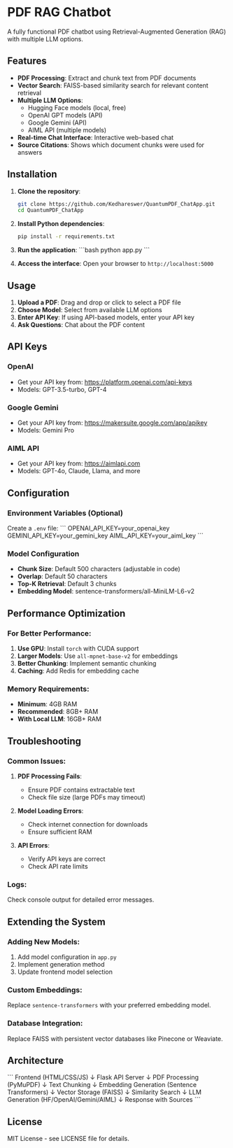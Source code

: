 # PDF RAG Chatbot

A fully functional PDF chatbot using Retrieval-Augmented Generation (RAG) with multiple LLM options.

## Features

- **PDF Processing**: Extract and chunk text from PDF documents
- **Vector Search**: FAISS-based similarity search for relevant content retrieval
- **Multiple LLM Options**:
  - Hugging Face models (local, free)
  - OpenAI GPT models (API)
  - Google Gemini (API)
  - AIML API (multiple models)
- **Real-time Chat Interface**: Interactive web-based chat
- **Source Citations**: Shows which document chunks were used for answers

## Installation

1. **Clone the repository**:
   ```bash
   git clone https://github.com/Kedhareswer/QuantumPDF_ChatApp.git
   cd QuantumPDF_ChatApp
   ```

2. **Install Python dependencies**:
   ```bash
   pip install -r requirements.txt
   ```

3. **Run the application**:
   \`\`\`bash
   python app.py
   \`\`\`

4. **Access the interface**:
   Open your browser to `http://localhost:5000`

## Usage

1. **Upload a PDF**: Drag and drop or click to select a PDF file
2. **Choose Model**: Select from available LLM options
3. **Enter API Key**: If using API-based models, enter your API key
4. **Ask Questions**: Chat about the PDF content

## API Keys

### OpenAI
- Get your API key from: https://platform.openai.com/api-keys
- Models: GPT-3.5-turbo, GPT-4

### Google Gemini
- Get your API key from: https://makersuite.google.com/app/apikey
- Models: Gemini Pro

### AIML API
- Get your API key from: https://aimlapi.com
- Models: GPT-4o, Claude, Llama, and more

## Configuration

### Environment Variables (Optional)
Create a `.env` file:
\`\`\`
OPENAI_API_KEY=your_openai_key
GEMINI_API_KEY=your_gemini_key
AIML_API_KEY=your_aiml_key
\`\`\`

### Model Configuration
- **Chunk Size**: Default 500 characters (adjustable in code)
- **Overlap**: Default 50 characters
- **Top-K Retrieval**: Default 3 chunks
- **Embedding Model**: sentence-transformers/all-MiniLM-L6-v2

## Performance Optimization

### For Better Performance:
1. **Use GPU**: Install `torch` with CUDA support
2. **Larger Models**: Use `all-mpnet-base-v2` for embeddings
3. **Better Chunking**: Implement semantic chunking
4. **Caching**: Add Redis for embedding cache

### Memory Requirements:
- **Minimum**: 4GB RAM
- **Recommended**: 8GB+ RAM
- **With Local LLM**: 16GB+ RAM

## Troubleshooting

### Common Issues:

1. **PDF Processing Fails**:
   - Ensure PDF contains extractable text
   - Check file size (large PDFs may timeout)

2. **Model Loading Errors**:
   - Check internet connection for downloads
   - Ensure sufficient RAM

3. **API Errors**:
   - Verify API keys are correct
   - Check API rate limits

### Logs:
Check console output for detailed error messages.

## Extending the System

### Adding New Models:
1. Add model configuration in `app.py`
2. Implement generation method
3. Update frontend model selection

### Custom Embeddings:
Replace `sentence-transformers` with your preferred embedding model.

### Database Integration:
Replace FAISS with persistent vector databases like Pinecone or Weaviate.

## Architecture

\`\`\`
Frontend (HTML/CSS/JS)
    ↓
Flask API Server
    ↓
PDF Processing (PyMuPDF)
    ↓
Text Chunking
    ↓
Embedding Generation (Sentence Transformers)
    ↓
Vector Storage (FAISS)
    ↓
Similarity Search
    ↓
LLM Generation (HF/OpenAI/Gemini/AIML)
    ↓
Response with Sources
\`\`\`

## License

MIT License - see LICENSE file for details.
